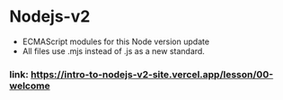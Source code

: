 # Nodejs-v2
- ECMAScript modules for this Node version update
- All files use .mjs instead of .js as a new standard.
### link: https://intro-to-nodejs-v2-site.vercel.app/lesson/00-welcome
